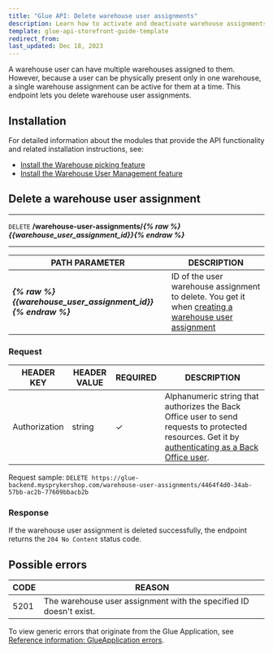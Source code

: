 ```yaml
---
title: "Glue API: Delete warehouse user assignments"
description: Learn how to activate and deactivate warehouse assignments using Glue API
template: glue-api-storefront-guide-template
redirect_from:
last_updated: Dec 18, 2023
---
```


A warehouse user can have multiple warehouses assigned to them. However, because a user can be physically present only in one warehouse, a single warehouse assignment can be active for them at a time. This endpoint lets you delete warehouse user assignments.

## Installation

For detailed information about the modules that provide the API functionality and related installation instructions, see:

- [Install the Warehouse picking feature](/docs/pbc/all/warehouse-management-system/{{page.version}}/unified-commerce/install-and-upgrade/install-the-warehouse-picking-feature.html)
- [Install the Warehouse User Management feature](/docs/pbc/all/warehouse-management-system/{{page.version}}/unified-commerce/install-and-upgrade/install-the-warehouse-user-management-feature.html)


## Delete a warehouse user assignment

***
`DELETE` **/warehouse-user-assignments/*{% raw %}{{warehouse_user_assignment_id}}{% endraw %}***
***

| PATH PARAMETER | DESCRIPTION |
| - | - |
| ***{% raw %}{{warehouse_user_assignment_id}}{% endraw %}*** | ID of the user warehouse assignment to delete. You get it when [creating a warehouse user assignment](/docs/pbc/all/warehouse-management-system/{{page.version}}/unified-commerce/manage-using-glue-api/manage-warehouse-user-assignments/glue-api-create-warehouse-user-assignments.html) |


### Request

| HEADER KEY | HEADER VALUE | REQUIRED | DESCRIPTION |
| --- | --- | --- | --- |
| Authorization | string | &check; | Alphanumeric string that authorizes the Back Office user to send requests to protected resources. Get it by [authenticating as a Back Office user](/docs/pbc/all/identity-access-management/{{page.version}}/manage-using-glue-api/glue-api-authenticate-as-a-back-office-user.html).  |

Request sample: `DELETE https://glue-backend.mysprykershop.com/warehouse-user-assignments/4464f4d0-34ab-57bb-ac2b-77609bbacb2b`

### Response

If the warehouse user assignment is deleted successfully, the endpoint returns the `204 No Content` status code.

## Possible errors

| CODE | REASON |
| --- | --- |
| 5201 | The warehouse user assignment with the specified ID doesn't exist.  |

To view generic errors that originate from the Glue Application, see [Reference information: GlueApplication errors](/docs/dg/dev/glue-api/{{page.version}}/rest-api/reference-information-glueapplication-errors.html).
